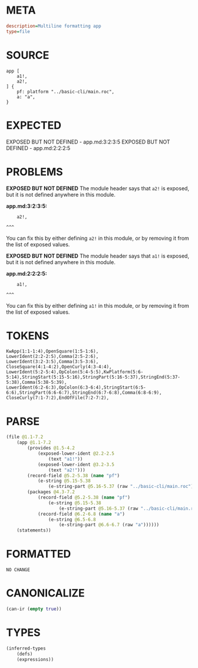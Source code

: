 # META
~~~ini
description=Multiline formatting app
type=file
~~~
# SOURCE
~~~roc
app [
	a1!,
	a2!,
] {
	pf: platform "../basic-cli/main.roc",
	a: "a",
}
~~~
# EXPECTED
EXPOSED BUT NOT DEFINED - app.md:3:2:3:5
EXPOSED BUT NOT DEFINED - app.md:2:2:2:5
# PROBLEMS
**EXPOSED BUT NOT DEFINED**
The module header says that `a2!` is exposed, but it is not defined anywhere in this module.

**app.md:3:2:3:5:**
```roc
	a2!,
```
	^^^
You can fix this by either defining `a2!` in this module, or by removing it from the list of exposed values.

**EXPOSED BUT NOT DEFINED**
The module header says that `a1!` is exposed, but it is not defined anywhere in this module.

**app.md:2:2:2:5:**
```roc
	a1!,
```
	^^^
You can fix this by either defining `a1!` in this module, or by removing it from the list of exposed values.

# TOKENS
~~~zig
KwApp(1:1-1:4),OpenSquare(1:5-1:6),
LowerIdent(2:2-2:5),Comma(2:5-2:6),
LowerIdent(3:2-3:5),Comma(3:5-3:6),
CloseSquare(4:1-4:2),OpenCurly(4:3-4:4),
LowerIdent(5:2-5:4),OpColon(5:4-5:5),KwPlatform(5:6-5:14),StringStart(5:15-5:16),StringPart(5:16-5:37),StringEnd(5:37-5:38),Comma(5:38-5:39),
LowerIdent(6:2-6:3),OpColon(6:3-6:4),StringStart(6:5-6:6),StringPart(6:6-6:7),StringEnd(6:7-6:8),Comma(6:8-6:9),
CloseCurly(7:1-7:2),EndOfFile(7:2-7:2),
~~~
# PARSE
~~~clojure
(file @1.1-7.2
	(app @1.1-7.2
		(provides @1.5-4.2
			(exposed-lower-ident @2.2-2.5
				(text "a1!"))
			(exposed-lower-ident @3.2-3.5
				(text "a2!")))
		(record-field @5.2-5.38 (name "pf")
			(e-string @5.15-5.38
				(e-string-part @5.16-5.37 (raw "../basic-cli/main.roc"))))
		(packages @4.3-7.2
			(record-field @5.2-5.38 (name "pf")
				(e-string @5.15-5.38
					(e-string-part @5.16-5.37 (raw "../basic-cli/main.roc"))))
			(record-field @6.2-6.8 (name "a")
				(e-string @6.5-6.8
					(e-string-part @6.6-6.7 (raw "a"))))))
	(statements))
~~~
# FORMATTED
~~~roc
NO CHANGE
~~~
# CANONICALIZE
~~~clojure
(can-ir (empty true))
~~~
# TYPES
~~~clojure
(inferred-types
	(defs)
	(expressions))
~~~
